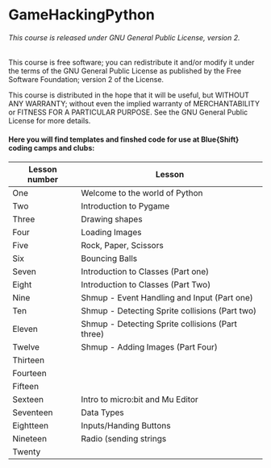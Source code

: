 # GameHackingPython
###### This course is released under GNU General Public License, version 2.

This course is free software; you can redistribute it and/or modify it under the terms of the GNU General Public License as published by the Free Software Foundation; version 2 of the License.

This course is distributed in the hope that it will be useful, but WITHOUT ANY WARRANTY; without even the implied warranty of MERCHANTABILITY or FITNESS FOR A PARTICULAR PURPOSE. See the GNU General Public License for more details. 

#### Here you will find templates and finshed code for use at Blue{Shift} coding camps and clubs:

Lesson number | Lesson
------------- | -------------
 One          | Welcome to the world of Python 
 Two          | Introduction to Pygame
 Three        | Drawing shapes 
 Four         | Loading Images 
 Five         | Rock, Paper, Scissors
 Six          | Bouncing Balls
 Seven        | Introduction to Classes (Part one)
 Eight        | Introduction to Classes (Part Two)
 Nine         | Shmup - Event Handling and Input      (Part one)
 Ten          | Shmup - Detecting Sprite collisions   (Part two)
 Eleven       | Shmup - Detecting Sprite collisions   (Part three)
 Twelve       | Shmup - Adding Images                 (Part Four)
 Thirteen     | 
 Fourteen     | 
 Fifteen      |
 Sexteen      | Intro to micro:bit and Mu Editor
 Seventeen    | Data Types 
 Eightteen    | Inputs/Handing Buttons
 Nineteen     | Radio (sending strings
 Twenty       | 
